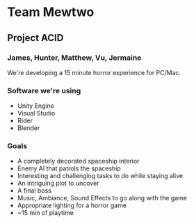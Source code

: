 # Team Mewtwo
## Project ACID
### James, Hunter, Matthew, Vu, Jermaine
We're developing a 15 minute horror experience for PC/Mac.

### Software we're using
* Unity Engine
* Visual Studio
* Rider
* Blender

### Goals
* A completely decorated spaceship interior
* Enemy AI that patrols the spaceship
* Interesting and challenging tasks to do while staying alive
* An intriguing plot to uncover
* A final boss
* Music, Ambiance, Sound Effects to go along with the game
* Appropriate lighting for a horror game
* ~15 min of playtime
